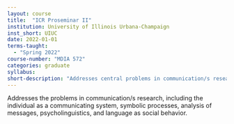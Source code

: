 ```yaml
---
layout: course
title:  "ICR Proseminar II"
institution: University of Illinois Urbana-Champaign
inst_short: UIUC
date: 2022-01-01
terms-taught: 
  - "Spring 2022"
course-number: "MDIA 572"
categories: graduate
syllabus: 
short-description: "Addresses central problems in communication/s research, including the individual as a communicating system, symbolic processes, analysis of messages, psycholinguistics, and language as social behavior."
---
```


Addresses the problems in communication/s research, including the individual as a communicating system, symbolic processes, analysis of messages, psycholinguistics, and language as social behavior.